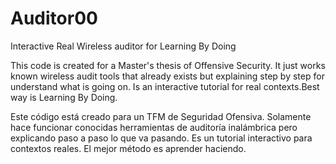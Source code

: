 # Auditor00
Interactive Real Wireless auditor for Learning By Doing

This code is created for a Master's thesis of Offensive Security. 
It just works known wireless audit tools that already exists but explaining step by step for understand what is going on. 
Is an interactive tutorial for real contexts.Best way is Learning By Doing.

Este código está creado para un TFM de Seguridad Ofensiva. 
Solamente hace funcionar conocidas herramientas de auditoría inalámbrica pero explicando paso a paso lo que va pasando. 
Es un tutorial interactivo para contextos reales. El mejor método es aprender haciendo.

